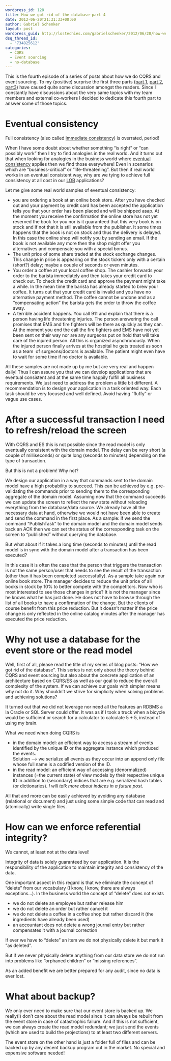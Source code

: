 ```yaml
---
wordpress_id: 128
title: How we got rid of the database–part 4
date: 2012-06-20T21:31:33+00:00
author: Gabriel Schenker
layout: post
wordpress_guid: http://lostechies.com/gabrielschenker/2012/06/20/how-we-got-rid-of-the-databasepart-4/
dsq_thread_id:
  - "734825612"
categories:
  - CQRS
  - Event sourcing
  - no-database
---
```

This is the fourth episode of a series of posts about how we do CQRS and event sourcing. To my (positive) surprise the first three parts ([part 1](https://lostechies.com/gabrielschenker/2012/06/12/how-we-got-rid-of-the-database/), [part 2](https://lostechies.com/gabrielschenker/2012/06/13/how-we-got-rid-of-the-databasepart-2/), [part3](https://lostechies.com/gabrielschenker/2012/06/18/how-we-got-rid-of-the-databasepart-3/)) have caused quite some discussion amongst the readers. Since I constantly have discussions about the very same topics with my team members and external co-workers I decided to dedicate this fourth part to answer some of those topics.

# Eventual consistency

Full consistency (also called [immediate consistency](http://en.wikipedia.org/wiki/Immediate_consistency)) is overrated, period!

When I have some doubt about whether something “is right” or “can possibly work” then I try to find analogies in the real world. And it turns out that when looking for analogies in the business world where [eventual consistency](http://en.wikipedia.org/wiki/Eventual_consistency) applies then we find those everywhere! Even in scenarios which are &#8220;business-critical” or “life-threatening”. But then if real world works in an eventual consistent way, why are we tying to achieve full consistency at all cost in our [LOB](http://en.wikipedia.org/wiki/Line_of_business) applications?

Let me give some real world samples of eventual consistency:

  * you are ordering a book at an online book store. After you have checked out and your payment by credit card has been accepted the application tells you that your order has been placed and will be shipped asap. At the moment you receive the confirmation the online store has not yet reserved the book for you nor is it guaranteed that this very book is on stock and if not that it is still available from the publisher. It some times happens that the book is not on stock and thus the delivery is delayed. In this case the online shop will notify you by sending an email. If the book is not available any more then the shop might offer you alternatives and compensate you with a special bonus.
  * The unit price of some share traded at the stock exchange changes. This change in price is appearing on the stock tickers only with a certain (short?) delay; maybe a couple of seconds or even minutes.
  * You order a coffee at your local coffee shop. The cashier forwards your order to the barista immediately and then takes your credit card to check out. To check the credit card and approve the payment might take a while. In the mean time the barista has already started to brew your coffee. It turns out that your credit card is invalid and you have no alternative payment method. The coffee cannot be undone and as a “compensating action” the barista gets the order to throw the coffee away.
  * A terrible accident happens. You call 911 and explain that there is a person having life threatening injuries. The person answering the call promises that EMS and fire fighters will be there as quickly as they can. At the moment you end the call the fire fighters and EMS have not yet been sent on their way nor are any surgeons put on hold that will take care of the injured person. All this is organized asynchronously. When the injured person finally arrives at the hospital he gets treated as soon as a team&nbsp; of surgeons/doctors is available. The patient might even have to wait for some time if no doctor is available.

All these samples are not made up by me but are very real and happen daily! Thus I can assure you that we can develop applications that are eventual consistent and at the same time happily fulfill all business requirements. We just need to address the problem a little bit different. A recommendation is to design your application in a task oriented way. Each task should be very focused and well defined. Avoid having “fluffy” or vague use cases.

# After a successful transaction I need to refresh/reload the screen

With CQRS and ES this is not possible since the read model is only eventually consistent with the domain model. The delay can be very short (a couple of milliseconds) or quite long (seconds to minutes) depending on the type of transaction. 

But this is not a problem! Why not?

We design our application in a way that commands sent to the domain model have a high probability to succeed. This can be achieved by e.g. pre-validating the commands prior to sending them to the corresponding aggregate of the domain model. Assuming now that the command succeeds we can update the screen to reflect the new state without reloading everything from the database/data source. We already have all the necessary data at hand, otherwise we would not have been able to create and send the command in the first place. As a sample: if we send the command “PublishTask” to the domain model and the domain model sends back an ACK then we can set the status of the corresponding task on the screen to “published” without querying the database.

But what about if it takes a long time (seconds to minutes) until the read model is in sync with the domain model after a transaction has been executed?

In this case it is often the case that the person that triggers the transaction is not the same person/user that needs to see the result of the transaction (other than it has been completed successfully). As a sample take again our online book store. The manager decides to reduce the unit price of all books in stock by 10% to better compete with the competitors. Now who is most interested to see those changes in price? It is not the manager since he knows what he has just done. He does not have to browse through the list of all books to have a confirmation of the change. But the clients of course benefit from this price reduction. But it doesn’t matter if the price change is only reflected in the online catalog minutes after the manager has executed the price reduction.

# Why not use a database for the event store or the read model

Well, first of all, please read the title of my series of blog posts: “How we got rid of the database”. This series is not only about the theory behind CQRS and event sourcing but also about the concrete application of an architecture based on CQRS/ES as well as our goal to reduce the overall complexity of the system. If we can achieve our goals with simpler means why not do it. Why shouldn’t we strive for simplicity when solving problems and achieving solutions?

It turned out that we did not leverage nor need all the features an RDBMS a la Oracle or SQL Server could offer. It was as if I took a truck when a bicycle would be sufficient or search for a calculator to calculate 5 + 5, instead of using my brain.

What we need when doing CQRS is 

  * in the domain model: an efficient way to access a stream of events identified by the unique ID or the aggregate instance which produced the events.  
    Solution –> we serialize all events as they occur into an append only file whose full name is a codified version of the ID.
  * in the read model: an efficient way of accessing (denormalized) instances (=the current state) of view models by their respective unique ID in addition to (secondary) indices that are e.g. serialized hash tables (or dictionaries). _I will talk more about indices in a future post._

All that and more can be easily achieved by avoiding any database (relational or document) and just using some simple code that can read and (atomically) write single files.

# How can we enforce referential integrity?

We cannot, at least not at the data level!

Integrity of data is solely guaranteed by our application. It is the responsibility of the application to maintain integrity and consistency of the data. 

One important aspect in this regard is that we eliminate the concept of “delete” from our vocabulary (I know, I know, there are always exceptions…). In the business world the concept of “delete” does not exists

  * we do not delete an employee but rather release him
  * we do not delete an order but rather cancel it
  * we do not delete a coffee in a coffee shop but rather discard it (the ingredients have already been used)
  * an accountant does not delete a wrong journal entry but rather compensates it with a journal correction

If ever we have to “delete” an item we do not physically delete it but mark it “as deleted”.

But if we never physically delete anything from our data store we do not run into problems like “orphaned children” or “missing references”.

As an added benefit we are better prepared for any audit, since no data is ever lost.

# What about backup?

We only ever need to make sure that our event store is backed up. We really(!) don’t care about the read model since it can always be rebuilt from the event store in case of catastrophic failure. And if this is not sufficient, we can always create the read model redundant; we just send the events (which are used to build the projections) to at least two different servers.

The event store on the other hand is just a folder full of files and can be backed up by any decent backup program out in the market. No special and expensive software needed!